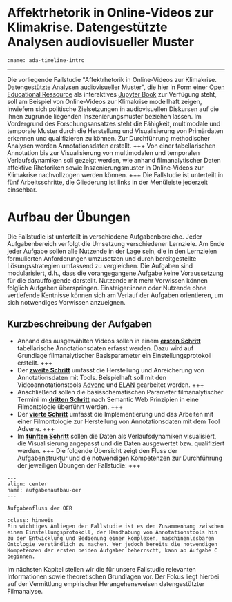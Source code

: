 # Affektrhetorik in Online-Videos zur Klimakrise. Datengestützte Analysen audiovisueller Muster
```{figure} ../Bewegtes-Bild-Fallstudie-1/assets/Ada-Timeline-Intro.png
:name: ada-timeline-intro
```
---
Die vorliegende Fallstudie "Affektrhetorik in Online-Videos zur Klimakrise. Datengestützte Analysen audiovisueller Muster", die hier in Form einer <a href="https://open-educational-resources.de/was-ist-oer-3-2/" class="external-link" target="_blank">Open Educational Ressource</a> als interaktives <a href="https://jupyterbook.org/en/stable/intro.html" class="external-link" target="_blank">Jupyter Book</a> zur Verfügung steht, soll am Beispiel von Online-Videos zur Klimakrise modellhaft zeigen, inwiefern sich politische Zielsetzungen in audiovisuellen Diskursen auf die ihnen zugrunde liegenden Inszenierungsmuster beziehen lassen. 
Im Vordergrund des Forschungsansatzes steht die Fähigkeit, multimodale und temporale Muster durch die Herstellung und Visualisierung von Primärdaten erkennen und qualifizieren zu können. Zur Durchführung methodischer Analysen werden Annotationsdaten erstellt.
+++
Von einer tabellarischen Annotation bis zur Visualisierung von multimodalen und temporalen Verlaufsdynamiken soll gezeigt werden, wie anhand filmanalytischer Daten affektive Rhetoriken sowie Inszenierungsmuster in Online-Videos zur Klimakrise nachvollzogen werden können.
+++
Die Fallstudie ist unterteilt in fünf Arbeitsschritte, die Gliederung ist links in der Menüleiste jederzeit einsehbar.

# Aufbau der Übungen
Die Fallstudie ist unterteilt in verschiedene Aufgabenbereiche. Jeder Aufgabenbereich verfolgt die Umsetzung verschiedener Lernziele. Am Ende jeder Aufgabe sollen alle Nutzende in der Lage sein, die in den Lernzielen formulierten Anforderungen umzusetzen und durch bereitgestellte Lösungsstrategien umfassend zu vergleichen. Die Aufgaben sind modularisiert, d.h., dass die vorangegangene Aufgabe keine Voraussetzung für die darauffolgende darstellt. Nutzende mit mehr Vorwissen können folglich Aufgaben überspringen. Einsteiger:innen oder Nutzende ohne vertiefende Kentnisse können sich am Verlauf der Aufgaben orientieren, um sich notwendiges Vorwissen anzueignen.

## Kurzbeschreibung der Aufgaben

* Anhand des ausgewählten Videos sollen in einem [**ersten Schritt**](#Kapitel_II/Aufgabe_A) tabellarische Annotationsdaten erfasst werden. Dazu wird auf Grundlage filmanalytischer Basisparameter ein Einstellungsprotokoll erstellt.
+++
* Der [**zweite Schritt**](#Kapitel_II/Aufgabe_B) umfasst die Herstellung und Anreicherung von Annotationsdaten mit Tools. Beispielhaft soll mit den Videoannotationstools <a href="https://www.advene.org/" class="external-link" target="_blank">Advene</a> und <a href="https://archive.mpi.nl/tla/elan" class="external-link" target="_blank">ELAN</a> gearbeitet werden.
+++
* Anschließend sollen die basisschematischen Parameter filmanalytischer Termini im [**dritten Schritt**](#Kapitel_II/Aufgabe_C) nach Semantic Web Prinzipien in eine Filmontologie überführt werden.
+++
* Der [**vierte Schritt**](#Kapitel_II/Aufgabe_D) umfasst die Implementierung und das Arbeiten mit einer Filmontologie zur Herstellung von Annotationsdaten mit dem Tool Advene.
+++
* Im [**fünften Schritt**](#Kapitel_II/Aufgabe_E) sollen die Daten als Verlaufsdynamiken visualisiert, die Visualisierung angepasst und die Daten ausgewertet bzw. qualifiziert werden.
+++
Die folgende Übersicht zeigt den Fluss der Aufgabenstruktur und die notwendigen Kompetenzen zur Durchführung der jeweiligen Übungen der Fallstudie:
+++
```{figure} ../Bewegtes-Bild-Fallstudie-1/assets/Aufgabenaufbau-OER.png
---
align: center
name: aufgabenaufbau-oer
---

Aufgabenfluss der OER
```
```{admonition} Hinweis: Vorerfahrung
:class: hinweis
Ein wichtiges Anliegen der Fallstudie ist es den Zusammenhang zwischen einem Einstellungsprotokoll, der Handhabung von Annotationstools hin zu der Entwicklung und Bedienung einer komplexen, maschinenlesbaren Ontologie verständlich zu machen. Wer jedoch bereits die notwendigen Kompetenzen der ersten beiden Aufgaben beherrscht, kann ab Aufgabe C beginnen.
```
Im nächsten Kapitel stellen wir die für unsere Fallstudie relevanten Informationen sowie theoretischen Grundlagen vor. Der Fokus liegt hierbei auf der Vermittlung empirischer Herangehensweisen datengestützter Filmanalyse. 